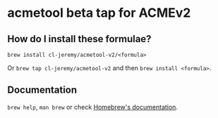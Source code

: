 # acmetool beta tap for ACMEv2

## How do I install these formulae?
`brew install cl-jeremy/acmetool-v2/<formula>`

Or `brew tap cl-jeremy/acmetool-v2` and then `brew install <formula>`.

## Documentation
`brew help`, `man brew` or check [Homebrew's documentation](https://docs.brew.sh).
